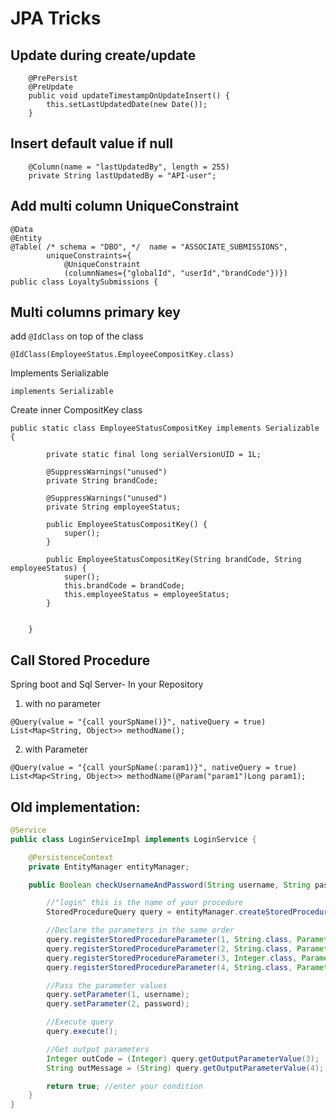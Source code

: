 # JPA Tricks

## Update during create/update
```
	@PrePersist
	@PreUpdate
	public void updateTimestampOnUpdateInsert() {
		this.setLastUpdatedDate(new Date());
	}
```

## Insert default value if null
```
	@Column(name = "lastUpdatedBy", length = 255)
	private String lastUpdatedBy = "API-user";
```

## Add multi column UniqueConstraint
```
@Data
@Entity
@Table( /* schema = "DBO", */  name = "ASSOCIATE_SUBMISSIONS",
		uniqueConstraints={
			@UniqueConstraint
			(columnNames={"globalId", "userId","brandCode"})})
public class LoyaltySubmissions {
```
## Multi columns primary key
add `@IdClass` on top of the class
```
@IdClass(EmployeeStatus.EmployeeCompositKey.class)
```
Implements Serializable
```
implements Serializable
```
Create inner CompositKey class
```
public static class EmployeeStatusCompositKey implements Serializable {

    	private static final long serialVersionUID = 1L;
    	
    	@SuppressWarnings("unused")
		private String brandCode;
    	
    	@SuppressWarnings("unused")
		private String employeeStatus;

		public EmployeeStatusCompositKey() {
			super();
		}

		public EmployeeStatusCompositKey(String brandCode, String employeeStatus) {
			super();
			this.brandCode = brandCode;
			this.employeeStatus = employeeStatus;
		}
    	
    	
	}
```
## Call Stored Procedure

Spring boot and Sql Server- In your Repository

1) with no parameter
```
@Query(value = "{call yourSpName()}", nativeQuery = true)
List<Map<String, Object>> methodName();
```
2) with Parameter
```
@Query(value = "{call yourSpName(:param1)}", nativeQuery = true)
List<Map<String, Object>> methodName(@Param("param1")Long param1);
```
## Old implementation:
```java
@Service
public class LoginServiceImpl implements LoginService {

    @PersistenceContext
    private EntityManager entityManager;

    public Boolean checkUsernameAndPassword(String username, String password) {

        //"login" this is the name of your procedure
        StoredProcedureQuery query = entityManager.createStoredProcedureQuery("login"); 

        //Declare the parameters in the same order
        query.registerStoredProcedureParameter(1, String.class, ParameterMode.IN);
        query.registerStoredProcedureParameter(2, String.class, ParameterMode.IN);
        query.registerStoredProcedureParameter(3, Integer.class, ParameterMode.OUT);
        query.registerStoredProcedureParameter(4, String.class, ParameterMode.OUT);

        //Pass the parameter values
        query.setParameter(1, username);
        query.setParameter(2, password);

        //Execute query
        query.execute();

        //Get output parameters
        Integer outCode = (Integer) query.getOutputParameterValue(3);
        String outMessage = (String) query.getOutputParameterValue(4);

        return true; //enter your condition
    }
}
```
